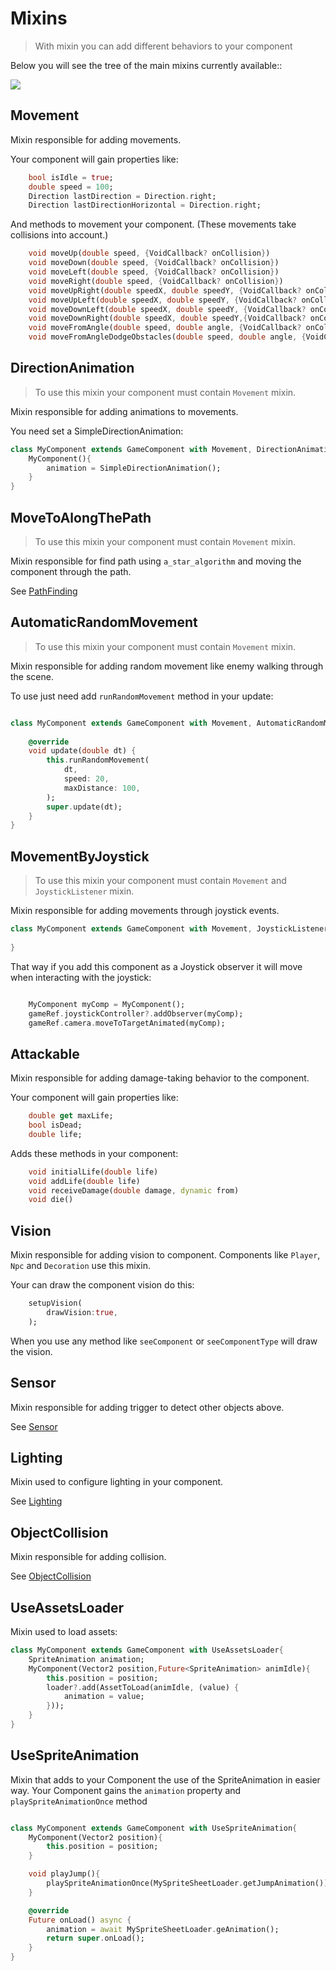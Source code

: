 # Mixins

> With mixin you can add different behaviors to your component


Below you will see the tree of the main mixins currently available::

<img src="_media/mixin_diagram.png"></img>


## Movement

Mixin responsible for adding movements.

Your component will gain properties like:

```dart
    bool isIdle = true;
    double speed = 100;
    Direction lastDirection = Direction.right;
    Direction lastDirectionHorizontal = Direction.right;
```

And methods to movement your component. (These movements take collisions into account.)

```dart
    void moveUp(double speed, {VoidCallback? onCollision})
    void moveDown(double speed, {VoidCallback? onCollision})
    void moveLeft(double speed, {VoidCallback? onCollision})
    void moveRight(double speed, {VoidCallback? onCollision})
    void moveUpRight(double speedX, double speedY, {VoidCallback? onCollision})
    void moveUpLeft(double speedX, double speedY, {VoidCallback? onCollision})
    void moveDownLeft(double speedX, double speedY, {VoidCallback? onCollision})
    void moveDownRight(double speedX, double speedY,{VoidCallback? onCollision})
    void moveFromAngle(double speed, double angle, {VoidCallback? onCollision})
    void moveFromAngleDodgeObstacles(double speed, double angle, {VoidCallback? onCollision,})
```

## DirectionAnimation

> To use this mixin your component must contain `Movement` mixin.

Mixin responsible for adding animations to movements.

You need set a SimpleDirectionAnimation:

```dart
class MyComponent extends GameComponent with Movement, DirectionAnimation{
    MyComponent(){
        animation = SimpleDirectionAnimation();
    }
}
```

## MoveToAlongThePath

> To use this mixin your component must contain `Movement` mixin.

Mixin responsible for find path using `a_star_algorithm` and moving the component through the path.

See [PathFinding](path_finding)

## AutomaticRandomMovement

> To use this mixin your component must contain `Movement` mixin.

Mixin responsible for adding random movement like enemy walking through the scene.

To use just need add `runRandomMovement` method in your update:

```dart

class MyComponent extends GameComponent with Movement, AutomaticRandomMovement{
    
    @override
    void update(double dt) {
        this.runRandomMovement(
            dt,
            speed: 20,
            maxDistance: 100,
        );
        super.update(dt);
    }
}

```

## MovementByJoystick

> To use this mixin your component must contain `Movement` and `JoystickListener` mixin.

Mixin responsible for adding movements through joystick events.

```dart
class MyComponent extends GameComponent with Movement, JoystickListener, MovementByJoystick{
    
}

```

That way if you add this component as a Joystick observer it will move when interacting with the joystick:

```dart

    MyComponent myComp = MyComponent();
    gameRef.joystickController?.addObserver(myComp);
    gameRef.camera.moveToTargetAnimated(myComp);

```

## Attackable

Mixin responsible for adding damage-taking behavior to the component.

Your component will gain properties like:

```dart
    double get maxLife;
    bool isDead;
    double life;
```

Adds these methods in your component:

```dart
    void initialLife(double life)
    void addLife(double life)
    void receiveDamage(double damage, dynamic from)
    void die()
```

## Vision

Mixin responsible for adding vision to component. Components like `Player`, `Npc` and `Decoration` use this mixin.

Your can draw the component vision do this:

```dart
    setupVision(
        drawVision:true,
    );
```

When you use any method like `seeComponent` or `seeComponentType` will draw the vision.

## Sensor

Mixin responsible for adding trigger to detect other objects above.

See [Sensor](sensor)

## Lighting

Mixin used to configure lighting in your component.

See [Lighting](lighting)

## ObjectCollision

Mixin responsible for adding collision.

See [ObjectCollision](collision_system)

## UseAssetsLoader

Mixin used to load assets:

```dart
class MyComponent extends GameComponent with UseAssetsLoader{
    SpriteAnimation animation;
    MyComponent(Vector2 position,Future<SpriteAnimation> animIdle){
        this.position = position;
        loader?.add(AssetToLoad(animIdle, (value) {
            animation = value;
        }));
    }
}
```

## UseSpriteAnimation

Mixin that adds to your Component the use of the SpriteAnimation in easier way.
Your Component gains the `animation` property and `playSpriteAnimationOnce` method

```dart

class MyComponent extends GameComponent with UseSpriteAnimation{
    MyComponent(Vector2 position){
        this.position = position;
    }

    void playJump(){
        playSpriteAnimationOnce(MySpriteSheetLoader.getJumpAnimation());
    }

    @override
    Future onLoad() async {
        animation = await MySpriteSheetLoader.geAnimation();
        return super.onLoad();
    }
}

```